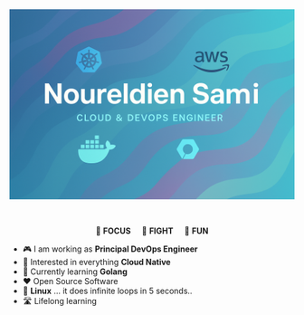 <img src="https://raw.githubusercontent.com/noureldien2021/noureldien2021/refs/heads/main/git2.png" alt="Introduction Banner.." style="text-align: center; margin-bottom: 30px;" />

<p align="center">
  🎯 <strong>FOCUS</strong> &nbsp;  &nbsp; 🥊 <strong>FIGHT</strong> &nbsp;  &nbsp; 🎉 <strong>FUN</strong>
</p>

- 🎮 I am working as **Principal DevOps Engineer**
- 🧐 Interested in everything **Cloud Native**
- 🌱 Currently learning **Golang**
- ❤️ Open Source Software
- 🐧 **Linux** ... it does infinite loops in 5 seconds..
- 🛣️ Lifelong learning


